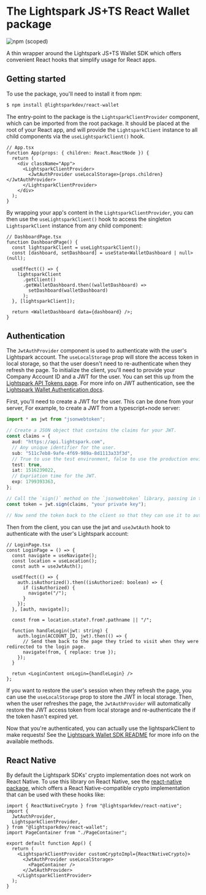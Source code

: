 # The Lightspark JS+TS React Wallet package

![npm (scoped)](https://img.shields.io/npm/v/@lightsparkdev/react-wallet)

A thin wrapper around the Lightspark JS+TS Wallet SDK which offers convenient React hooks that simplify usage for React apps.

## Getting started

To use the package, you'll need to install it from npm:

```bash
$ npm install @lightsparkdev/react-wallet
```

The entry-point to the package is the `LightsparkClientProvider` component, which can be imported from the root package. It should be placed at the root of your React app, and will provide the `LightsparkClient` instance to all child components via the `useLightsparkClient()` hook.

```tsx
// App.tsx
function App(props: { children: React.ReactNode }) {
  return (
    <div className="App">
      <LightsparkClientProvider>
        <JwtAuthProvider useLocalStorage>{props.children}</JwtAuthProvider>
      </LightsparkClientProvider>
    </div>
  );
}
```

By wrapping your app's content in the `LightsparkClientProvider`, you can then use the `useLightsparkClient()` hook to access the singleton `LightsparkClient` instance from any child component:

```tsx
// DashboardPage.tsx
function DashboardPage() {
  const lightsparkClient = useLightsparkClient();
  const [dashboard, setDashboard] = useState<WalletDashboard | null>(null);

  useEffect(() => {
    lightsparkClient
      .getClient()
      .getWalletDashboard.then((walletDashboard) =>
        setDashboard(walletDashboard)
      );
  }, [lightsparkClient]);

  return <WalletDashboard data={dashboard} />;
}
```

## Authentication

The `JwtAuthProvider` component is used to authenticate with the user's Lightspark account. The `useLocalStorage` prop will store the access token in local storage, so that the user doesn't need to re-authenticate when they refresh the page. To initialize the client, you'll need to provide your Company Account ID and a JWT for the user. You can set this up from the [Lightspark API Tokens page](https://app.lightspark.com/api-config). For more info on JWT authentication, see the [Lightspark Wallet Authentication docs](https://app.lightspark.com/docs/api/wallet/authentication).

First, you'll need to create a JWT for the user. This can be done from your server, For example, to create a JWT from a typescript+node server:

```typescript
import * as jwt from "jsonwebtoken";

// Create a JSON object that contains the claims for your JWT.
const claims = {
  aud: "https://api.lightspark.com",
  // Any unique identifier for the user.
  sub: "511c7eb8-9afe-4f69-989a-8d1113a33f3d",
  // True to use the test environment, false to use the production environment.
  test: true,
  iat: 1516239022,
  // Expriation time for the JWT.
  exp: 1799393363,
};

// Call the `sign()` method on the `jsonwebtoken` library, passing in the JSON object and your private key.
const token = jwt.sign(claims, "your private key");

// Now send the token back to the client so that they can use it to authenticate with the Lightspark SDK.
```

Then from the client, you can use the jwt and `useJwtAuth` hook to authenticate with the user's Lightspark account:

```tsx
// LoginPage.tsx
const LoginPage = () => {
  const navigate = useNavigate();
  const location = useLocation();
  const auth = useJwtAuth();

  useEffect(() => {
    auth.isAuthorized().then((isAuthorized: boolean) => {
      if (isAuthorized) {
        navigate("/");
      }
    });
  }, [auth, navigate]);

  const from = location.state?.from?.pathname || "/";

  function handleLogin(jwt: string) {
    auth.login(ACCOUNT_ID, jwt).then(() => {
      // Send them back to the page they tried to visit when they were redirected to the login page.
      navigate(from, { replace: true });
    });
  }

  retun <LoginContent onLogin={handleLogin} />
};
```

If you want to restore the user's session when they refresh the page, you can use the `useLocalStorage` prop to store the JWT in local storage. Then, when the user refreshes the page, the `JwtAuthProvider` will automatically restore the JWT access token from local storage and re-authenticate the if the token hasn't expired yet.

Now that you're authenticated, you can actually use the lightsparkClient to make requests! See the [Lightspark Wallet SDK README](../wallet-sdk/README.md) for more info on the available methods.

## React Native

By default the Lightspark SDKs' crypto implementation does not work on React Native. To use this library on React Native, see the [react-native package](../react-native/README.md), which offers a React Native-compatible crypto implementation that can be used with these hooks like:

```tsx
import { ReactNativeCrypto } from "@lightsparkdev/react-native";
import {
  JwtAuthProvider,
  LightsparkClientProvider,
} from "@lightsparkdev/react-wallet";
import PageContainer from "./PageContainer";

export default function App() {
  return (
    <LightsparkClientProvider customCryptoImpl={ReactNativeCrypto}>
      <JwtAuthProvider useLocalStorage>
        <PageContainer />
      </JwtAuthProvider>
    </LightsparkClientProvider>
  );
}
```
